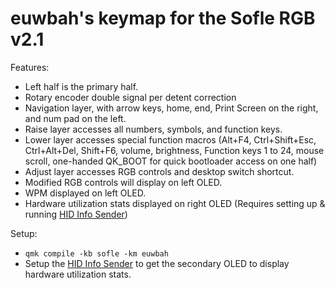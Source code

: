 # euwbah's keymap for the Sofle RGB v2.1

Features:

- Left half is the primary half.
- Rotary encoder double signal per detent correction
- Navigation layer, with arrow keys, home, end, Print Screen on the right, and num pad on the left.
- Raise layer accesses all numbers, symbols, and function keys.
- Lower layer accesses special function macros (Alt+F4, Ctrl+Shift+Esc, Ctrl+Alt+Del, Shift+F6, volume, brightness, Function keys 1 to 24, mouse scroll, one-handed QK_BOOT for quick bootloader access on one half)
- Adjust layer accesses RGB controls and desktop switch shortcut.
- Modified RGB controls will display on left OLED.
- WPM displayed on left OLED.
- Hardware utilization stats displayed on right OLED (Requires setting up & running [HID Info Sender](https://github.com/euwbah/hid-info-sender))

Setup:

- `qmk compile -kb sofle -km euwbah`
- Setup the [HID Info Sender](https://github.com/euwbah/hid-info-sender) to get the secondary OLED to display hardware utilization stats.
